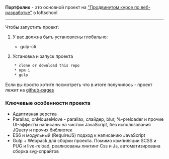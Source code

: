**Портфолио** - это основной проект на ["Продвинутом курсе по веб-разработке"](https://loftschool.com/course/web-development) в loftschool

---

Чтобы запустить проект:

1. У вас должна быть установлены глобально:

   * gulp-cli

2. Установка и запуск проекта

```bash
    * clone or download this repo
    * npm i
    * gulp
```

Если вы просто хотите посмотреть что в итоге получилось - проект лежит на [github-pages](https://ekb196.github.io/loftschool-adv-project/)

### Ключевые особенности проекта

* Адаптивная верстка
* Parallax, onMouseMove - parallax, слайдер, blur, %-preloader и прочие UI-эффекты написаны на чистом JavaScript, без использования JQuery и прочих библиотек
* ES6 и модульный (RequireJS) подход к написанию JavaScript
* Gulp + Webpack для сборки проекта. Помимо компиляции SCSS и PUG и live-reload, реализованы линтинг Css и Js, автоматизирована сборка svg-спрайтов
